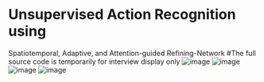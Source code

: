 # Unsupervised Action Recognition using
 Spatiotemporal, Adaptive, and Attention-guided
 Refining-Network
#The full source code is temporarily for interview display only
![image](https://github.com/zhangchengyumiao/IEEE-Transactions/assets/125729198/19ef00f0-00f6-4273-87a2-1fbd82fc421e)
![image](https://github.com/zhangchengyumiao/IEEE-Transactions/assets/125729198/1c3c9919-b8d4-4a9d-a3da-5d97f2975362)
![image](https://github.com/zhangchengyumiao/IEEE-Transactions/assets/125729198/a1301d87-8c8b-4ef2-9af2-8ca7e2f9cd08)
![image](https://github.com/zhangchengyumiao/IEEE-Transactions/assets/125729198/a86c0cc1-3981-4de0-9bfa-c610b82be5b7)
